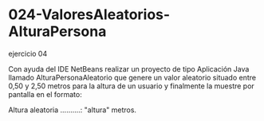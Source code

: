 # 024-ValoresAleatorios-AlturaPersona
ejercicio 04

Con ayuda del IDE NetBeans realizar un proyecto de tipo Aplicación Java llamado
AlturaPersonaAleatorio que genere un valor aleatorio situado entre 0,50 y 2,50 metros
para la altura de un usuario y finalmente la muestre por pantalla en el formato:

Altura aleatoria ..........: "altura" metros.
